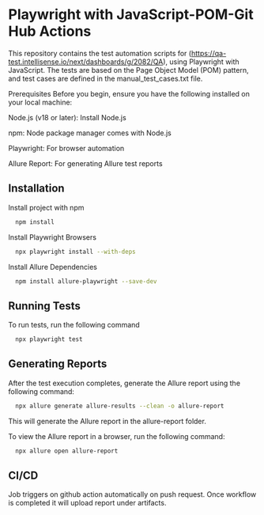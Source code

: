 
# Playwright with JavaScript-POM-Git Hub Actions

This repository contains the test automation scripts for (https://qa-test.intellisense.io/next/dashboards/g/2082/QA), using Playwright with JavaScript. The tests are based on the Page Object Model (POM) pattern, and test cases are defined in the manual_test_cases.txt file.


Prerequisites
Before you begin, ensure you have the following installed on your local machine:

Node.js (v18 or later): Install Node.js

npm: Node package manager comes with Node.js

Playwright: For browser automation

Allure Report: For generating Allure test reports


## Installation

Install project with npm

```bash
  npm install
```
    
Install Playwright Browsers

```bash
  npx playwright install --with-deps
```

Install Allure Dependencies

```bash
  npm install allure-playwright --save-dev
```


## Running Tests

To run tests, run the following command

```bash
  npx playwright test
```


## Generating Reports

After the test execution completes, generate the Allure report using the following command:

```bash
  npx allure generate allure-results --clean -o allure-report
```

This will generate the Allure report in the allure-report folder.

To view the Allure report in a browser, run the following command:


```bash
  npx allure open allure-report
```
## CI/CD

Job triggers on github action automatically on push request. Once workflow is completed it will upload report under artifacts.

